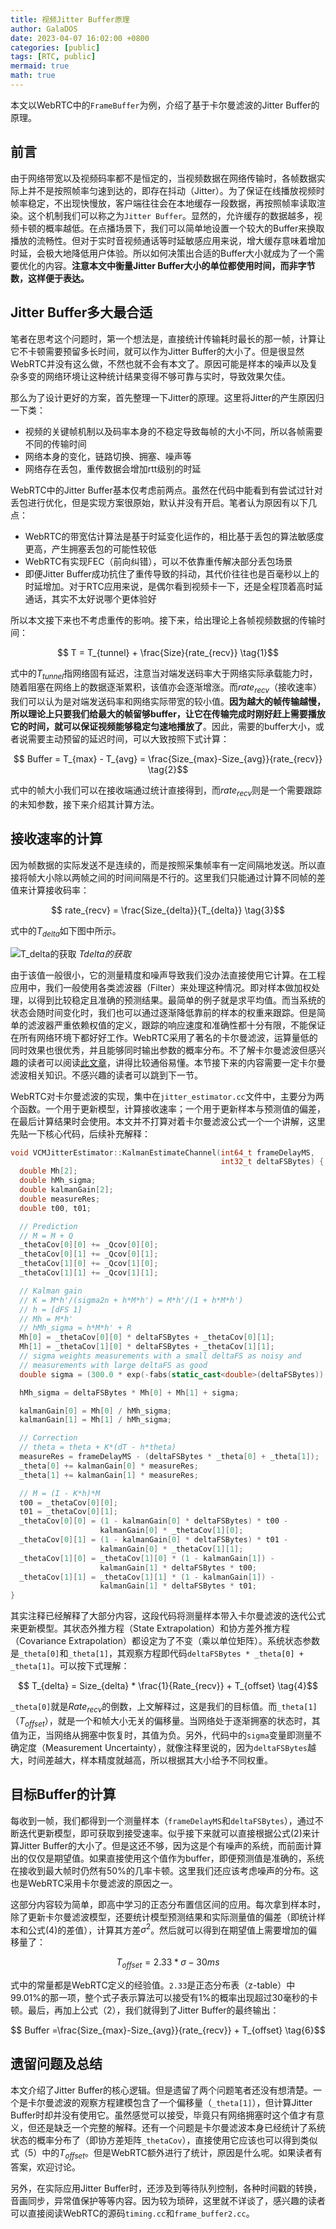 ```yaml
---
title: 视频Jitter Buffer原理
author: GalaDOS
date: 2023-04-07 16:02:00 +0800
categories: [public]
tags: [RTC, public]
mermaid: true
math: true
---
```


本文以WebRTC中的`FrameBuffer`为例，介绍了基于卡尔曼滤波的Jitter Buffer的原理。

## 前言
由于网络带宽以及视频码率都不是恒定的，当视频数据在网络传输时，各帧数据实际上并不是按照帧率匀速到达的，即存在抖动（Jitter）。为了保证在线播放视频时帧率稳定，不出现快慢放，客户端往往会在本地缓存一段数据，再按照帧率读取渲染。这个机制我们可以称之为`Jitter Buffer`。显然的，允许缓存的数据越多，视频卡顿的概率越低。在点播场景下，我们可以简单地设置一个较大的Buffer来换取播放的流畅性。但对于实时音视频通话等时延敏感应用来说，增大缓存意味着增加时延，会极大地降低用户体验。所以如何决策出合适的Buffer大小就成为了一个需要优化的内容。**注意本文中衡量Jitter Buffer大小的单位都使用时间，而非字节数，这样便于表达。**

## Jitter Buffer多大最合适
笔者在思考这个问题时，第一个想法是，直接统计传输耗时最长的那一帧，计算让它不卡顿需要预留多长时间，就可以作为Jitter Buffer的大小了。但是很显然WebRTC并没有这么做，不然也就不会有本文了。原因可能是样本的噪声以及复杂多变的网络环境让这种统计结果变得不够可靠与实时，导致效果欠佳。

那么为了设计更好的方案，首先整理一下Jitter的原理。这里将Jitter的产生原因归一下类：
- 视频的关键帧机制以及码率本身的不稳定导致每帧的大小不同，所以各帧需要不同的传输时间
- 网络本身的变化，链路切换、拥塞、噪声等
- 网络存在丢包，重传数据会增加rtt级别的时延

WebRTC中的Jitter Buffer基本仅考虑前两点。虽然在代码中能看到有尝试过针对丢包进行优化，但是实现方案很原始，默认并没有开启。笔者认为原因有以下几点：
- WebRTC的带宽估计算法是基于时延变化运作的，相比基于丢包的算法敏感度更高，产生拥塞丢包的可能性较低
- WebRTC有实现FEC（前向纠错），可以不依靠重传解决部分丢包场景
- 即便Jitter Buffer成功抗住了重传导致的抖动，其代价往往也是百毫秒以上的时延增加。对于RTC应用来说，是偶尔看到视频卡一下，还是全程顶着高时延通话，其实不太好说哪个更体验好

所以本文接下来也不考虑重传的影响。接下来，给出理论上各帧视频数据的传输时间：

$$ T = T_{tunnel} + \frac{Size}{rate_{recv}} \tag{1}$$

式中的$T_{tunnel}$指网络固有延迟，注意当对端发送码率大于网络实际承载能力时，随着阻塞在网络上的数据逐渐累积，该值亦会逐渐增涨。而$rate_{recv}$（接收速率）我们可以认为是对端发送码率和网络实际带宽的较小值。**因为越大的帧传输越慢，所以理论上只要我们给最大的帧留够buffer，让它在传输完成时刚好赶上需要播放它的时间，就可以保证视频能够稳定匀速地播放了**。因此，需要的buffer大小，或者说需要主动预留的延迟时间，可以大致按照下式计算：

$$ Buffer = T_{max} - T_{avg} = \frac{Size_{max}-Size_{avg}}{rate_{recv}} \tag{2}$$

式中的帧大小我们可以在接收端通过统计直接得到，而$rate_{recv}$则是一个需要跟踪的未知参数，接下来介绍其计算方法。

## 接收速率的计算
因为帧数据的实际发送不是连续的，而是按照采集帧率有一定间隔地发送。所以直接将帧大小除以两帧之间的时间间隔是不行的。这里我们只能通过计算不同帧的差值来计算接收码率：

$$ rate_{recv} = \frac{Size_{delta}}{T_{delta}} \tag{3}$$

式中的$T_{delta}$如下图中所示。

![T_delta的获取](/posts/2023-04-07/T_delta.jpg)
_Tdelta的获取_

由于该值一般很小，它的测量精度和噪声导致我们没办法直接使用它计算。在工程应用中，我们一般使用各类滤波器（Filter）来处理这种情况。即对样本做加权处理，以得到比较稳定且准确的预测结果。最简单的例子就是求平均值。而当系统的状态会随时间变化时，我们也可以通过逐渐降低靠前的样本的权重来跟踪。但是简单的滤波器严重依赖权值的定义，跟踪的响应速度和准确性都十分有限，不能保证在所有网络环境下都好好工作。WebRTC采用了著名的卡尔曼滤波，运算量低的同时效果也很优秀，并且能够同时输出参数的概率分布。不了解卡尔曼滤波但感兴趣的读者可以阅读[此文章](https://www.kalmanfilter.net/)，讲得比较通俗易懂。本节接下来的内容需要一定卡尔曼滤波相关知识。不感兴趣的读者可以跳到下一节。

WebRTC对卡尔曼滤波的实现，集中在`jitter_estimator.cc`文件中，主要分为两个函数。一个用于更新模型，计算接收速率；一个用于更新样本与预测值的偏差，在最后计算结果时会使用。本文并不打算对着卡尔曼滤波公式一个一个讲解，这里先贴一下核心代码，后续补充解释：

```c++
void VCMJitterEstimator::KalmanEstimateChannel(int64_t frameDelayMS,
                                               int32_t deltaFSBytes) {
  double Mh[2];
  double hMh_sigma;
  double kalmanGain[2];
  double measureRes;
  double t00, t01;

  // Prediction
  // M = M + Q
  _thetaCov[0][0] += _Qcov[0][0];
  _thetaCov[0][1] += _Qcov[0][1];
  _thetaCov[1][0] += _Qcov[1][0];
  _thetaCov[1][1] += _Qcov[1][1];

  // Kalman gain
  // K = M*h'/(sigma2n + h*M*h') = M*h'/(1 + h*M*h')
  // h = [dFS 1]
  // Mh = M*h'
  // hMh_sigma = h*M*h' + R
  Mh[0] = _thetaCov[0][0] * deltaFSBytes + _thetaCov[0][1];
  Mh[1] = _thetaCov[1][0] * deltaFSBytes + _thetaCov[1][1];
  // sigma weights measurements with a small deltaFS as noisy and
  // measurements with large deltaFS as good
  double sigma = (300.0 * exp(-fabs(static_cast<double>(deltaFSBytes)) / (1e0 * _maxFrameSize)) + 1) * sqrt(_varNoise);

  hMh_sigma = deltaFSBytes * Mh[0] + Mh[1] + sigma;

  kalmanGain[0] = Mh[0] / hMh_sigma;
  kalmanGain[1] = Mh[1] / hMh_sigma;

  // Correction
  // theta = theta + K*(dT - h*theta)
  measureRes = frameDelayMS - (deltaFSBytes * _theta[0] + _theta[1]);
  _theta[0] += kalmanGain[0] * measureRes;
  _theta[1] += kalmanGain[1] * measureRes;

  // M = (I - K*h)*M
  t00 = _thetaCov[0][0];
  t01 = _thetaCov[0][1];
  _thetaCov[0][0] = (1 - kalmanGain[0] * deltaFSBytes) * t00 -
                    kalmanGain[0] * _thetaCov[1][0];
  _thetaCov[0][1] = (1 - kalmanGain[0] * deltaFSBytes) * t01 -
                    kalmanGain[0] * _thetaCov[1][1];
  _thetaCov[1][0] = _thetaCov[1][0] * (1 - kalmanGain[1]) -
                    kalmanGain[1] * deltaFSBytes * t00;
  _thetaCov[1][1] = _thetaCov[1][1] * (1 - kalmanGain[1]) -
                    kalmanGain[1] * deltaFSBytes * t01;
}

```

其实注释已经解释了大部分内容，这段代码将测量样本带入卡尔曼滤波的迭代公式来更新模型。其状态外推方程（State Extrapolation）和协方差外推方程（Covariance Extrapolation）都设定为了不变（乘以单位矩阵）。系统状态参数是`_theta[0]`和`_theta[1]`，其观察方程即代码`deltaFSBytes * _theta[0] + _theta[1]`。可以按下式理解：

$$ T_{delta} = Size_{delta} * \frac{1}{Rate_{recv}} + T_{offset} \tag{4}$$

`_theta[0]`就是$Rate_{recv}$的倒数，上文解释过，这是我们的目标值。而`_theta[1]`（$T_{offset}$），就是一个和帧大小无关的偏移量。当网络处于逐渐拥塞的状态时，其值为正，当网络从拥塞中恢复时，其值为负。另外，代码中的`sigma`变量即测量不确定度（Measurement Uncertainty），就像注释里说的，因为`deltaFSBytes`越大，时间差越大，样本精度就越高，所以根据其大小给予不同权重。

## 目标Buffer的计算
每收到一帧，我们都得到一个测量样本（`frameDelayMS`和`deltaFSBytes`），通过不断迭代更新模型，即可获取到接受速率。似乎接下来就可以直接根据公式(2)来计算Jitter Buffer的大小了。但是这还不够，因为这是个有噪声的系统，而前面计算出的仅仅是期望值。如果直接使用这个值作为buffer，即便预测值是准确的，系统在接收到最大帧时仍然有50%的几率卡顿。这里我们还应该考虑噪声的分布。这也是WebRTC采用卡尔曼滤波的原因之一。

这部分内容较为简单，即高中学习的正态分布置信区间的应用。每次拿到样本时，除了更新卡尔曼滤波模型，还要统计模型预测结果和实际测量值的偏差（即统计样本和公式(4)的差值），计算其方差$σ^2$。然后就可以得到在期望值上需要增加的偏移量了：

$$ T_{offset} = 2.33 * σ - 30ms \tag{5}$$

式中的常量都是WebRTC定义的经验值。`2.33`是正态分布表（z-table）中99.01%的那一项，整个式子表示算法可以接受有1%的概率出现超过30毫秒的卡顿。最后，再加上公式（2），我们就得到了Jitter Buffer的最终输出：

$$ Buffer =\frac{Size_{max}-Size_{avg}}{rate_{recv}} + T_{offset} \tag{6}$$

## 遗留问题及总结
本文介绍了Jitter Buffer的核心逻辑。但是遗留了两个问题笔者还没有想清楚。一个是卡尔曼滤波的观察方程建模包含了一个偏移量（`_theta[1]`），但计算Jitter Buffer时却并没有使用它。虽然感觉可以接受，毕竟只有网络拥塞时这个值才有意义，但还是缺乏一个完整的解释。还有一个问题是卡尔曼滤波本身已经统计了系统状态的概率分布了（即协方差矩阵`_thetaCov`），直接使用它应该也可以得到类似式（5）中的$T_{offset}$。但是WebRTC额外进行了统计，原因是什么呢。如果读者有答案，欢迎讨论。

另外，在实际应用Jitter Buffer时，还涉及到等待队列控制，各种时间戳的转换，音画同步，异常值保护等等内容。因为较为琐碎，这里就不详谈了，感兴趣的读者可以直接阅读WebRTC的源码`timing.cc`和`frame_buffer2.cc`。
